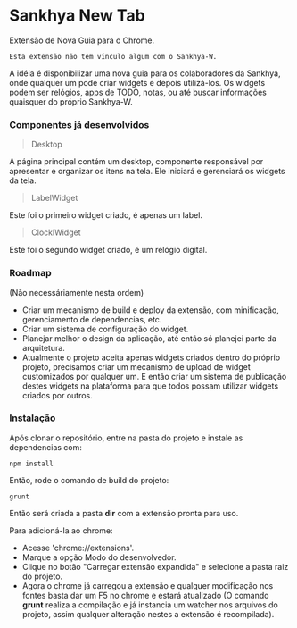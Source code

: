 # Sankhya New Tab

Extensão de Nova Guia para o Chrome.

```
Esta extensão não tem vínculo algum com o Sankhya-W.
```

A idéia é disponibilizar uma nova guia para os colaboradores da Sankhya,
onde qualquer um pode criar widgets e depois utilizá-los.
Os widgets podem ser relógios, apps de TODO, notas, ou até buscar informações quaisquer do próprio Sankhya-W.

### Componentes já desenvolvidos ###

> Desktop

A página principal contém um desktop, componente responsável
por apresentar e organizar os itens na tela. Ele iniciará e gerenciará os widgets da tela.

> LabelWidget

Este foi o primeiro widget criado, é apenas um label.

> ClocklWidget

Este foi o segundo widget criado, é um relógio digital.

### Roadmap ###
(Não necessáriamente nesta ordem)

* Criar um mecanismo de build e deploy da extensão, com minificação, gerenciamento de dependencias, etc.
* Criar um sistema de configuração do widget.
* Planejar melhor o design da aplicação, até então só planejei parte da arquitetura.
* Atualmente o projeto aceita apenas widgets criados dentro do próprio projeto, precisamos criar um mecanismo de upload de widget customizados por qualquer um. E então criar um sistema de publicação destes widgets na plataforma para que todos possam utilizar widgets criados por outros.

### Instalação ###

Após clonar o repositório, entre na pasta do projeto e instale as dependencias com:
```
npm install
```

Então, rode o comando de build do projeto:
```
grunt
```

Então será criada a pasta **dir** com a extensão pronta para uso.

Para adicioná-la ao chrome:

* Acesse 'chrome://extensions'.
* Marque a opção Modo do desenvolvedor.
* Clique no botão "Carregar extensão expandida" e selecione a pasta raiz do projeto.
* Agora o chrome já carregou a extensão e qualquer modificação nos fontes basta dar um F5 no chrome e estará atualizado (O comando **grunt** realiza a compilação e já instancia um watcher nos arquivos do projeto, assim qualquer alteração nestes a extensão é recompilada).
